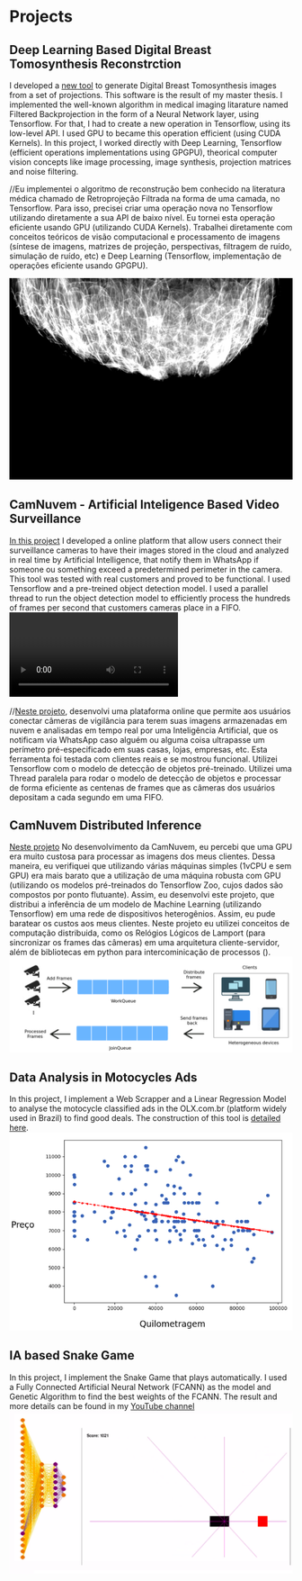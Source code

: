 # Projects


## Deep Learning Based Digital Breast Tomosynthesis Reconstrction
I developed a [new tool](https://github.com/daviduarte/DBTProjectionsNoiseDiscovery) to generate Digital Breast Tomosynthesis images from a set of projections. This software is the result of my master thesis. I implemented the well-known algorithm in medical imaging litarature named Filtered Backprojection in the form of a Neural Network layer, using Tensorflow. For that, I had to create a new operation in Tensorflow, using its low-level API. I used GPU to became this operation efficient (using CUDA Kernels). In this project, I worked directly with Deep Learning, Tensorflow (efficient operations implementations using GPGPU), theorical computer vision concepts like image processing, image synthesis, projection matrices and noise filtering.

//Eu implementei o algoritmo de reconstrução bem conhecido na literatura médica chamado de Retroprojeção Filtrada na forma de uma camada, no Tensorflow. Para isso, precisei criar uma operação nova no Tensorflow utilizando diretamente a sua API de baixo nível. Eu tornei esta operação eficiente usando GPU (utilizando CUDA Kernels). Trabalhei diretamente com conceitos teóricos de visão computacional e processamento de imagens (síntese de imagens, matrizes de projeção, perspectivas, filtragem de ruído, simulação de ruído, etc) e Deep Learning (Tensorflow, implementação de operações eficiente usando GPGPU).

![Image](images/dbt.png)

## CamNuvem - Artificial Inteligence Based Video Surveillance
[In this project](https://camnuvem.com.br) I developed a online platform that allow users connect their surveillance cameras to have their images stored in the cloud and analyzed in real time by Artificial Intelligence, that notify them in WhatsApp if someone ou something exceed a predetermined perimeter in the camera. This tool was tested with real customers and proved to be functional. I used Tensorflow and a pre-treined object detection model. I used a parallel thread to run the object detection model to efficiently process the hundreds of frames per second that customers cameras place in a FIFO.
![Image](images/cerca_virtual.mp4)


//[Neste projeto](https://camnuvem.com.br), desenvolvi uma plataforma online que permite aos usuários conectar câmeras de vigilância para terem suas imagens armazenadas em nuvem e analisadas em tempo real por uma Inteligência Artificial, que os notificam via WhatsApp caso alguém ou alguma coisa ultrapasse um perímetro pré-especificado em suas casas, lojas, empresas, etc. Esta ferramenta foi testada com clientes reais e se mostrou funcional. Utilizei Tensorflow com o modelo de detecção de objetos pré-treinado. Utilizei uma Thread paralela para rodar o modelo de detecção de objetos e processar de forma eficiente as centenas de frames que as câmeras dos usuários depositam a cada segundo em uma FIFO. 

## CamNuvem Distributed Inference
[Neste projeto](https://github.com/daviduarte/distributed_inference) No desenvolvimento da CamNuvem, eu percebi que uma GPU era muito custosa para processar as imagens dos meus clientes. Dessa maneira, eu verifiquei que utilizando várias máquinas simples (1vCPU e sem GPU) era mais barato que a utilização de uma máquina robusta com GPU (utilizando os modelos pré-treinados do Tensorflow Zoo, cujos dados são compostos por ponto flutuante). Assim, eu desenvolvi este projeto, que distribui a inferência de um modelo de Machine Learning (utilizando Tensorflow) em uma rede de dispositivos heterogênios. Assim, eu pude baratear os custos aos meus clientes. Neste projeto eu utilizei conceitos de computação distribuida, como os Relógios Lógicos de Lamport (para sincronizar os frames das câmeras) em uma arquitetura cliente-servidor, além de bibliotecas em python para intercominicação de processos ().
![Image](images/distributed.png)

## Data Analysis in Motocycles Ads
In this project, I implement a Web Scrapper and a Linear Regression Model to analyse the motocycle classified ads in the OLX.com.br (platform widely used in Brazil) to find good deals. The construction of this tool is [detailed here](https://medium.com/ensinando-m%C3%A1quinas/coleta-e-an%C3%A1lise-de-dados-de-motos-no-olx-6d0fd914853b).
![Image](images/olx_data_science.png)

## IA based Snake Game 
In this project, I implement the Snake Game that plays automatically. I used a Fully Connected Artificial Neural Network (FCANN) as the model and Genetic Algorithm to find the best weights of the FCANN. The result and more details can be found in my [YouTube channel](https://youtu.be/0WVAWjVOygE)
![Image](images/snake.png)

